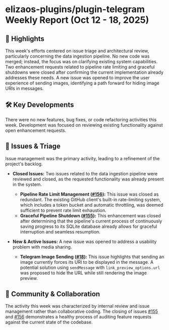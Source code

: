 # elizaos-plugins/plugin-telegram Weekly Report (Oct 12 - 18, 2025)

## 🚀 Highlights
This week's efforts centered on issue triage and architectural review, particularly concerning the data ingestion pipeline. No new code was merged; instead, the focus was on clarifying existing system capabilities. Two enhancement requests related to pipeline rate limiting and graceful shutdowns were closed after confirming the current implementation already addresses these needs. A new issue was opened to improve the user experience of sending images, identifying a path forward for hiding image URIs in messages.

## 🛠️ Key Developments
There were no new features, bug fixes, or code refactoring activities this week. Development was focused on reviewing existing functionality against open enhancement requests.

## 🐛 Issues & Triage
Issue management was the primary activity, leading to a refinement of the project's backlog.

- **Closed Issues:** Two issues related to the data ingestion pipeline were reviewed and closed, as the requested functionality was already present in the system.
    - **Pipeline Rate Limit Management ([#156](https://github.com/elizaos-plugins/plugin-telegram/issues/156)):** This issue was closed as redundant. The existing GitHub client's built-in rate-limiting system, which includes a token bucket and automatic throttling, was deemed sufficient to prevent rate limit exhaustion.
    - **Graceful Pipeline Shutdown ([#155](https://github.com/elizaos-plugins/plugin-telegram/issues/155)):** This enhancement was closed after determining that the pipeline's current process of continuously saving progress to its SQLite database already allows for graceful interruption and seamless resumption.

- **New & Active Issues:** A new issue was opened to address a usability problem with media sharing.
    - **Telegram Image Sending ([#18](https://github.com/elizaos-plugins/plugin-telegram/issues/18)):** This issue highlights that sending an image currently forces its URI to be displayed in the message. A potential solution using `sendMessage` with `link_preview_options.url` was proposed to hide the URL while still rendering the image preview.

## 💬 Community & Collaboration
The activity this week was characterized by internal review and issue management rather than collaborative coding. The closing of issues [#155](https://github.com/elizaos-plugins/plugin-telegram/issues/155) and [#156](https://github.com/elizaos-plugins/plugin-telegram/issues/156) demonstrates a healthy process of auditing feature requests against the current state of the codebase.